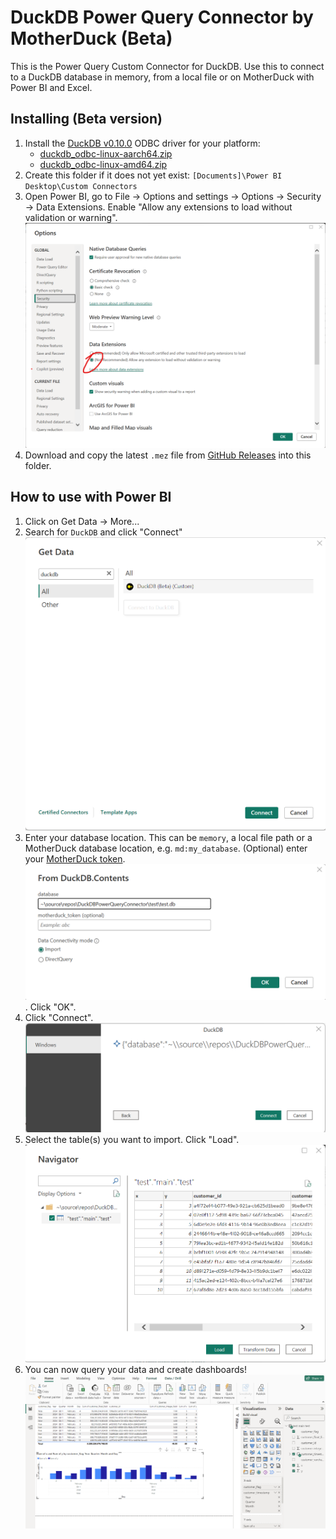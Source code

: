 # DuckDB Power Query Connector by MotherDuck (Beta)

This is the Power Query Custom Connector for DuckDB. Use this to connect to a DuckDB database in memory, from a local file or on MotherDuck with Power BI and Excel.

## Installing (Beta version)

1. Install the [DuckDB v0.10.0](https://github.com/duckdb/duckdb/releases/tag/v0.10.0) ODBC driver for your platform:
      - [duckdb_odbc-linux-aarch64.zip](https://github.com/duckdb/duckdb/releases/download/v0.10.0/duckdb_odbc-linux-aarch64.zip)
      - [duckdb_odbc-linux-amd64.zip](https://github.com/duckdb/duckdb/releases/download/v0.10.0/duckdb_odbc-linux-amd64.zip)
1. Create this folder if it does not yet exist: `[Documents]\Power BI Desktop\Custom Connectors`
1. Open Power BI, go to File -> Options and settings -> Options -> Security -> Data Extensions. Enable "Allow any extensions to load without validation or warning".
![Dialog window showing Power BI Options -> Security -> Data Extensions](images/power_bi_options.png)
1. Download and copy the latest `.mez` file from [GitHub Releases](https://github.com/MotherDuck-Open-Source/DuckDBPowerQueryConnector/releases) into this folder.


## How to use with Power BI

1. Click on Get Data -> More...
1. Search for `DuckDB` and click "Connect"
![Find DuckDB connector](images/find-connector.png)
1. Enter your database location. This can be `memory`, a local file path or a MotherDuck database location, e.g. `md:my_database`. (Optional) enter your [MotherDuck token](https://motherduck.com/docs/authenticating-to-motherduck/#authentication-using-a-service-token).
![Connect to your DuckDB database](images/connect-duckdb.png). Click "OK".
1. Click "Connect".
![Connect dialog](images/connect.png)
1. Select the table(s) you want to import. Click "Load".
![Navigator dialog to preview and select your table(s)](images/navigator.png)
1. You can now query your data and create dashboards!
![Power BI example usage](images/power-bi-example.png)
